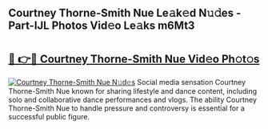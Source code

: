 ## Courtney Thorne-Smith Nue Le𝚊k𝚎d N𝚞𝚍es - Part-IJL Photos Vid𝚎o Le𝚊ks m6Mt3

# <h2><a href="http://fb2lh8.evod.top/?m=Courtney+Thorne-Smith+Nue">🔗 👉🔴 Courtney Thorne-Smith Nue Vid𝚎o Ph𝚘t𝚘s</a></h2>

[![Courtney Thorne-Smith Nue N𝚞d𝚎s](https://i.imgur.com/8V9OHl7.gif)](http://fb2lh8.evod.top/?m=Courtney+Thorne-Smith+Nue)
Social media sensation Courtney Thorne-Smith Nue known for sharing lifestyle and dance content, including solo and collaborative dance performances and vlogs. The ability Courtney Thorne-Smith Nue to handle pressure and controversy is essential for a successful public figure. 
